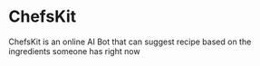 # ChefsKit
ChefsKit is an online AI Bot that can suggest recipe based on the ingredients someone has right now 
